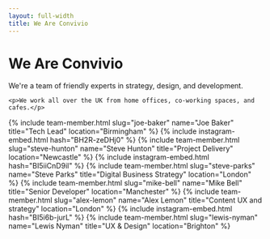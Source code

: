 ```yaml
---
layout: full-width
title: We Are Convivio
---
```


<div class="team__wrapper">
  <h1 class="page-heading">We Are Convivio</h1>
  <div class="team__intro">
    <p>We're a team of friendly experts in strategy, design, and development.</p>
    
    <p>We work all over the UK from home offices, co-working spaces, and cafes.</p>
  </div>
  <div class="team__listing">
    <div class="team-member__listing">
      {% include team-member.html slug="joe-baker" name="Joe Baker" title="Tech Lead" location="Birmingham" %}
      {% include instagram-embed.html hash="BH2R-zeDHj0" %}
      {% include team-member.html slug="steve-hunton" name="Steve Hunton" title="Project Delivery" location="Newcastle" %}
      {% include instagram-embed.html hash="BI5iiCnD9il" %}
      {% include team-member.html slug="steve-parks" name="Steve Parks" title="Digital Business Strategy" location="London" %}
      {% include team-member.html slug="mike-bell" name="Mike Bell" title="Senior Developer" location="Manchester" %}
      {% include team-member.html slug="alex-lemon" name="Alex Lemon" title="Content UX and strategy" location="London" %}
      {% include instagram-embed.html hash="BI5i6b-jurL" %}
      {% include team-member.html slug="lewis-nyman" name="Lewis Nyman" title="UX & Design" location="Brighton" %}
    </div>
  </div>
</div>

